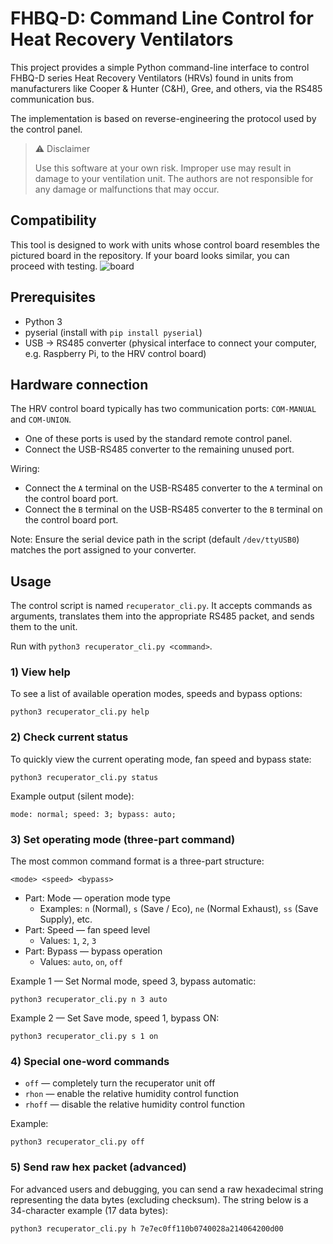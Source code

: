 # FHBQ-D: Command Line Control for Heat Recovery Ventilators

This project provides a simple Python command-line interface to control FHBQ-D series Heat Recovery Ventilators (HRVs) found in units from manufacturers like Cooper & Hunter (C&H), Gree, and others, via the RS485 communication bus.

The implementation is based on reverse-engineering the protocol used by the control panel.

> ⚠️ Disclaimer
>
> Use this software at your own risk. Improper use may result in damage to your ventilation unit. The authors are not responsible for any damage or malfunctions that may occur.

## Compatibility

This tool is designed to work with units whose control board resembles the pictured board in the repository. If your board looks similar, you can proceed with testing.
![board](https://github.com/sdfim/FHBQ-D/blob/master/img/board.jpg)

## Prerequisites

- Python 3
- pyserial (install with `pip install pyserial`)
- USB → RS485 converter (physical interface to connect your computer, e.g. Raspberry Pi, to the HRV control board)

## Hardware connection

The HRV control board typically has two communication ports: `COM-MANUAL` and `COM-UNION`.

- One of these ports is used by the standard remote control panel.
- Connect the USB-RS485 converter to the remaining unused port.

Wiring:

- Connect the `A` terminal on the USB-RS485 converter to the `A` terminal on the control board port.
- Connect the `B` terminal on the USB-RS485 converter to the `B` terminal on the control board port.

Note: Ensure the serial device path in the script (default `/dev/ttyUSB0`) matches the port assigned to your converter.

## Usage

The control script is named `recuperator_cli.py`. It accepts commands as arguments, translates them into the appropriate RS485 packet, and sends them to the unit.

Run with `python3 recuperator_cli.py <command>`.

### 1) View help

To see a list of available operation modes, speeds and bypass options:

```
python3 recuperator_cli.py help
```

### 2) Check current status

To quickly view the current operating mode, fan speed and bypass state:

```
python3 recuperator_cli.py status
```

Example output (silent mode):

```
mode: normal; speed: 3; bypass: auto;
```

### 3) Set operating mode (three-part command)

The most common command format is a three-part structure:

```
<mode> <speed> <bypass>
```

- Part: Mode — operation mode type
  - Examples: `n` (Normal), `s` (Save / Eco), `ne` (Normal Exhaust), `ss` (Save Supply), etc.
- Part: Speed — fan speed level
  - Values: `1`, `2`, `3`
- Part: Bypass — bypass operation
  - Values: `auto`, `on`, `off`

Example 1 — Set Normal mode, speed 3, bypass automatic:

```
python3 recuperator_cli.py n 3 auto
```

Example 2 — Set Save mode, speed 1, bypass ON:

```
python3 recuperator_cli.py s 1 on
```

### 4) Special one-word commands

- `off` — completely turn the recuperator unit off
- `rhon` — enable the relative humidity control function
- `rhoff` — disable the relative humidity control function

Example:

```
python3 recuperator_cli.py off
```

### 5) Send raw hex packet (advanced)

For advanced users and debugging, you can send a raw hexadecimal string representing the data bytes (excluding checksum). The string below is a 34-character example (17 data bytes):

```
python3 recuperator_cli.py h 7e7ec0ff110b0740028a214064200d00
```
